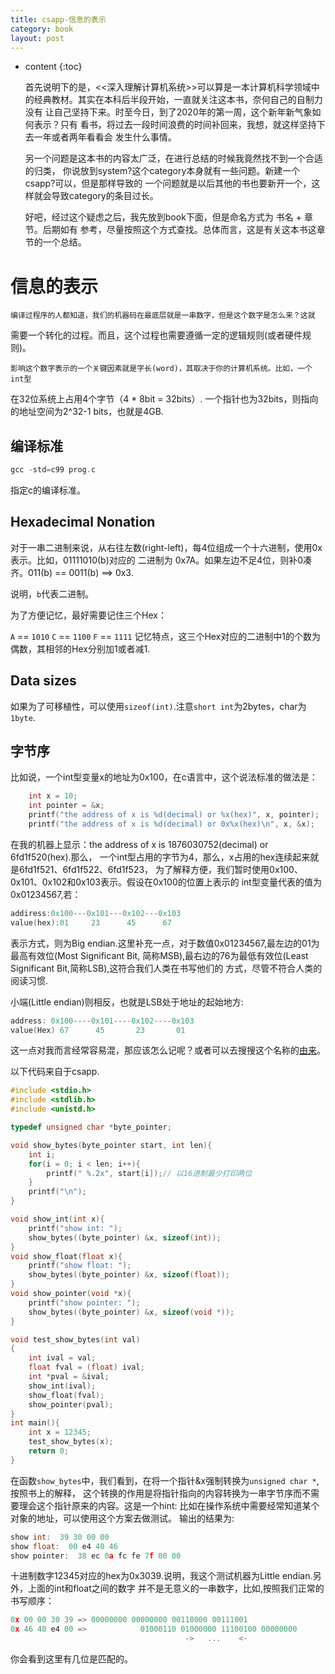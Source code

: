 ```yaml
---
title: csapp-信息的表示
category: book
layout: post
---
```

* content
{:toc}

    首先说明下的是，<<深入理解计算机系统>>可以算是一本计算机科学领域中
的经典教材。其实在本科后半段开始，一直就关注这本书，奈何自己的自制力没有
让自己坚持下来。时至今日，到了2020年的第一周，这个新年新气象如何表示？只有
看书，将过去一段时间浪费的时间补回来，我想，就这样坚持下去一年或者两年看看会
发生什么事情。

    另一个问题是这本书的内容太广泛，在进行总结的时候我竟然找不到一个合适的归类，
你说放到system?这个category本身就有一些问题。新建一个csapp?可以，但是那样导致的
一个问题就是以后其他的书也要新开一个，这样就会导致category的条目过长。

    好吧，经过这个疑虑之后，我先放到book下面，但是命名方式为 书名 + 章节。后期如有
参考，尽量按照这个方式查找。总体而言，这是有关这本书这章节的一个总结。

# 信息的表示
    编译过程序的人都知道，我们的机器码在最底层就是一串数字，但是这个数字是怎么来？这就
需要一个转化的过程。而且，这个过程也需要遵循一定的逻辑规则(或者硬件规则)。

    影响这个数字表示的一个关键因素就是字长(word)，其取决于你的计算机系统。比如，一个int型
在32位系统上占用4个字节（4 * 8bit = 32bits）. 一个指针也为32bits，则指向的地址空间为2^32-1
bits，也就是4GB.

## 编译标准

```c
gcc -std=c99 prog.c
```
指定c的编译标准。

## Hexadecimal Nonation
对于一串二进制来说，从右往左数(right-left)，每4位组成一个十六进制，使用0x表示。比如，01111010(b)对应的
二进制为 0x7A。如果左边不足4位，则补0凑齐。011(b) == 0011(b) ==> 0x3.

说明，```b```代表二进制。

为了方便记忆，最好需要记住三个Hex：

```A``` == ```1010```
```C``` == ```1100```
```F``` == ```1111```
记忆特点，这三个Hex对应的二进制中1的个数为偶数，其相邻的Hex分别加1或者减1.

## Data sizes
如果为了可移植性，可以使用```sizeof(int)```.注意`short int`为2bytes，char为`1byte`.

## 字节序
比如说，一个int型变量x的地址为0x100，在c语言中，这个说法标准的做法是：
```c
	int x = 10;
	int pointer = &x;
	printf("the address of x is %d(decimal) or %x(hex)", x, pointer);
	printf("the address of x is %d(decimal) or 0x%x(hex)\n", x, &x);
```
在我的机器上显示：the address of x is 1876030752(decimal) or 6fd1f520(hex).那么，
一个int型占用的字节为4，那么，x占用的hex连续起来就是6fd1f521、6fd1f522、6fd1f523，
为了解释方便，我们暂时使用0x100、0x101、0x102和0x103表示。假设在0x100的位置上表示的
int型变量代表的值为0x01234567,若：

```c
addiress:0x100---0x101---0x102---0x103
value(hex):01	  23	  45	  67
```
表示方式，则为Big endian.这里补充一点，对于数值0x01234567,最左边的01为最高有效位(Most Significant Bit,
简称MSB),最右边的76为最低有效位(Least Significant Bit,简称LSB),这符合我们人类在书写他们的
方式，尽管不符合人类的阅读习惯.

小端(Little endian)则相反，也就是LSB处于地址的起始地方:

```c
address: 0x100----0x101----0x102----0x103
value(Hex) 67	   45	    23       01
```
这一点对我而言经常容易混，那应该怎么记呢？或者可以去搜搜这个名称的[由来](https://stackoverflow.com/questions/5870311/where-did-endianness-come-from)。

以下代码来自于csapp.
```c
#include <stdio.h>
#include <stdlib.h>
#include <unistd.h>

typedef unsigned char *byte_pointer;

void show_bytes(byte_pointer start, int len){
	int i;
	for(i = 0; i < len; i++){
		printf(" %.2x", start[i]);// 以16进制最少打印两位
	}
	printf("\n");
}

void show_int(int x){
	printf("show int: ");
	show_bytes((byte_pointer) &x, sizeof(int));
}
void show_float(float x){
	printf("show float: ");
	show_bytes((byte_pointer) &x, sizeof(float));
}
void show_pointer(void *x){
	printf("show pointer: ");
	show_bytes((byte_pointer) &x, sizeof(void *));
}

void test_show_bytes(int val)
{
	int ival = val;
	float fval = (float) ival;
	int *pval = &ival;
	show_int(ival);
	show_float(fval);
	show_pointer(pval);
}
int main(){
	int x = 12345;
	test_show_bytes(x);
	return 0;
}

```
在函数`show_bytes`中，我们看到，在将一个指针&x强制转换为`unsigned char *`,按照书上的解释，
这个转换的作用是将指针指向的内容转换为一串字节序而不需要理会这个指针原来的内容。这是一个hint:
比如在操作系统中需要经常知道某个对象的地址，可以使用这个方案去做测试。
输出的结果为:

```c
show int:  39 30 00 00
show float:  00 e4 40 46
show pointer:  38 ec 0a fc fe 7f 00 00
```
十进制数字12345对应的hex为0x3039.说明，我这个测试机器为Little endian.另外，上面的int和float之间的数字
并不是无意义的一串数字，比如,按照我们正常的书写顺序：
```c
0x 00 00 30 39 => 00000000 00000000 00110000 00111001
0x 46 40 e4 00 =>            01000110 01000000 11100100 00000000
                                       ->   ...    <-
```
你会看到这里有几位是匹配的。

